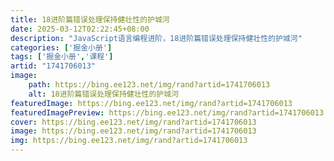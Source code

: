 ```yaml
---
title: 18进阶篇错误处理保持健壮性的护城河
date: 2025-03-12T02:22:45+08:00
description: "JavaScript语言编程进阶，18进阶篇错误处理保持健壮性的护城河"
categories: ['掘金小册']
tags: ['掘金小册','课程']
artid: "1741706013"
image:
    path: https://bing.ee123.net/img/rand?artid=1741706013
    alt: 18进阶篇错误处理保持健壮性的护城河
featuredImage: https://bing.ee123.net/img/rand?artid=1741706013
featuredImagePreview: https://bing.ee123.net/img/rand?artid=1741706013
cover: https://bing.ee123.net/img/rand?artid=1741706013
image: https://bing.ee123.net/img/rand?artid=1741706013
img: https://bing.ee123.net/img/rand?artid=1741706013
---
```


